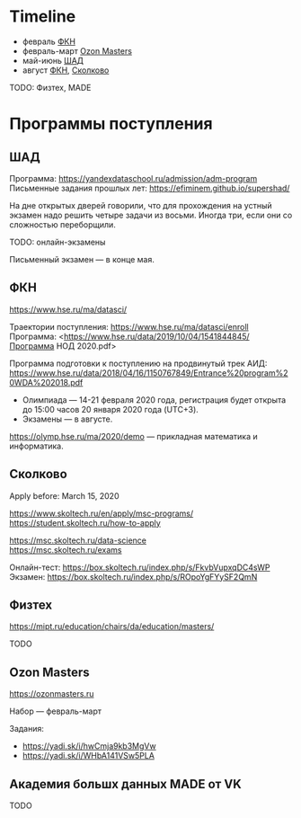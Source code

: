 # Timeline

- февраль [ФКН](#ФКН)
- февраль-март [Ozon Masters](#ozon-masters)
- май-июнь [ШАД](#ШАД)
- август [ФКН](#ФКН), [Сколково](#Сколково)

TODO: Физтех, MADE

# Программы поступления

## ШАД

Программа: <https://yandexdataschool.ru/admission/adm-program>  
Письменные задания прошлых лет: <https://efiminem.github.io/supershad/>  

На дне открытых дверей говорили, что для прохождения на устный экзамен надо решить четыре задачи из восьми. Иногда три, если они со сложностью переборщили.

TODO: онлайн-экзамены  

Письменный экзамен — в конце мая.

## ФКН

<https://www.hse.ru/ma/datasci/>

Траектории поступления: <https://www.hse.ru/ma/datasci/enroll>  
Программа: <https://www.hse.ru/data/2019/10/04/1541844845/Программа НОД 2020.pdf>  

Программа подготовки к поступлению на продвинутый трек АИД: <https://www.hse.ru/data/2018/04/16/1150767849/Entrance%20program%20WDA%202018.pdf>

- Олимпиада — 14-21 февраля 2020 года, регистрация будет открыта до 15:00 часов 20 января 2020 года (UTC+3).  
- Экзамены — в августе.

<https://olymp.hse.ru/ma/2020/demo> — прикладная математика и информатика.

## Сколково

Apply before: March 15, 2020

<https://www.skoltech.ru/en/apply/msc-programs/>  
<https://student.skoltech.ru/how-to-apply>  

<https://msc.skoltech.ru/data-science>  
<https://msc.skoltech.ru/exams>  

Онлайн-тест: <https://box.skoltech.ru/index.php/s/FkvbVupxqDC4sWP>  
Экзамен: <https://box.skoltech.ru/index.php/s/ROpoYgFYySF2QmN>  

## Физтех

<https://mipt.ru/education/chairs/da/education/masters/>

TODO

## Ozon Masters

<https://ozonmasters.ru>

Набор — февраль-март

Задания:

- https://yadi.sk/i/hwCmja9kb3MgVw
- https://yadi.sk/i/WHbA141VSw5PLA

## Академия большх данных MADE от VK

TODO
